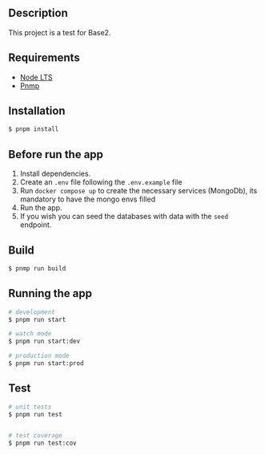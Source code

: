 ## Description

This project is a test for Base2.

## Requirements
- [Node LTS](https://nodejs.org/en)
- [Pnmp](https://pnpm.io/installation)

## Installation

```bash
$ pnpm install
```

## Before run the app
1. Install dependencies.
2. Create an `.env` file following the `.env.example` file
3. Run `docker compose up` to create the necessary services (MongoDb), its mandatory to have the mongo envs filled
4. Run the app.
5. If you wish you can seed the databases with data with the `seed` endpoint.

## Build
```bash
$ pnmp run build
```

## Running the app

```bash
# development
$ pnpm run start

# watch mode
$ pnpm run start:dev

# production mode
$ pnpm run start:prod
```

## Test

```bash
# unit tests
$ pnpm run test


# test coverage
$ pnpm run test:cov
```
